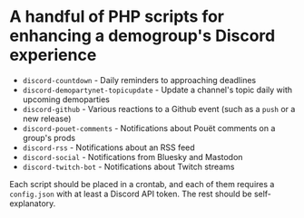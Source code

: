 # A handful of PHP scripts for enhancing a demogroup's Discord experience

* `discord-countdown` - Daily reminders to approaching deadlines
* `discord-demopartynet-topicupdate` - Update a channel's topic daily with upcoming demoparties
* `discord-github` - Various reactions to a Github event (such as a `push` or a new release)
* `discord-pouet-comments` - Notifications about Pouët comments on a group's prods
* `discord-rss` - Notifications about an RSS feed
* `discord-social` - Notifications from Bluesky and Mastodon
* `discord-twitch-bot` - Notifications about Twitch streams

Each script should be placed in a crontab, and each of them requires a `config.json` with at least a Discord API token.
The rest should be self-explanatory.
